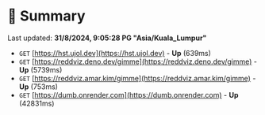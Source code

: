 # 📖 Summary
Last updated: **31/8/2024, 9:05:28 PG "Asia/Kuala_Lumpur"**

- `GET` [https://hst.ujol.dev](https://hst.ujol.dev) - **Up** (639ms)
- `GET` [https://reddviz.deno.dev/gimme](https://reddviz.deno.dev/gimme) - **Up** (5739ms)
- `GET` [https://reddviz.amar.kim/gimme](https://reddviz.amar.kim/gimme) - **Up** (753ms)
- `GET` [https://dumb.onrender.com](https://dumb.onrender.com) - **Up** (42831ms)
